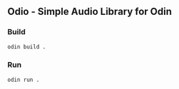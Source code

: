 ## Odio - Simple Audio Library for Odin

### Build
```bash
odin build .
```

### Run
```bash
odin run .
```

